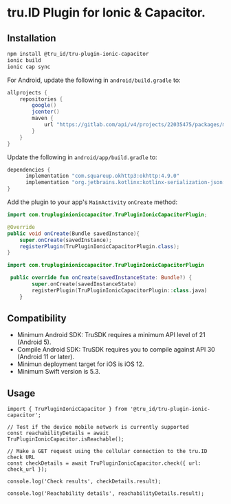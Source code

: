 # tru.ID Plugin for Ionic & Capacitor.

## Installation

```bash
npm install @tru_id/tru-plugin-ionic-capacitor
ionic build
ionic cap sync
```

For Android, update the following in `android/build.gradle` to:

```gradle
allprojects {
    repositories {
        google()
        jcenter()
        maven {
            url "https://gitlab.com/api/v4/projects/22035475/packages/maven"
        }
    }
}
```

Update the following in `android/app/build.gradle` to:

```gradle
dependencies {
      implementation "com.squareup.okhttp3:okhttp:4.9.0"
      implementation "org.jetbrains.kotlinx:kotlinx-serialization-json:1.2.2"
}
```

Add the plugin to your app's `MainActivity` `onCreate` method:

```java
import com.trupluginioniccapacitor.TruPluginIonicCapacitorPlugin;

@Override
public void onCreate(Bundle savedInstance){
    super.onCreate(savedInstance);
    registerPlugin(TruPluginIonicCapacitorPlugin.class);
}
```

```kotlin
import com.trupluginioniccapacitor.TruPluginIonicCapacitorPlugin

 public override fun onCreate(savedInstanceState: Bundle?) {
        super.onCreate(savedInstanceState)
        registerPlugin(TruPluginIonicCapacitorPlugin::class.java)
    }
```

## Compatibility

- Minimum Android SDK: TruSDK requires a minimum API level of 21 (Android 5).
- Compile Android SDK: TruSDK requires you to compile against API 30 (Android 11 or later).
- Minimun deployment target for iOS is iOS 12.
- Minimum Swift version is 5.3.

## Usage

```tsx
import { TruPluginIonicCapacitor } from '@tru_id/tru-plugin-ionic-capacitor';

// Test if the device mobile network is currently supported
const reachabilityDetails = await TruPluginIonicCapacitor.isReachable();

// Make a GET request using the cellular connection to the tru.ID check URL
const checkDetails = await TruPluginIonicCapacitor.check({ url: check_url });

console.log('Check results', checkDetails.result);

console.log('Reachability details', reachabilityDetails.result);
```
